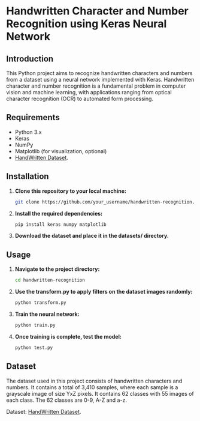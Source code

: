 # Handwritten Character and Number Recognition using Keras Neural Network

## Introduction
This Python project aims to recognize handwritten characters and numbers from a dataset using a neural network implemented with Keras. Handwritten character and number recognition is a fundamental problem in computer vision and machine learning, with applications ranging from optical character recognition (OCR) to automated form processing.

## Requirements
- Python 3.x
- Keras
- NumPy
- Matplotlib (for visualization, optional)
- [HandWritten Dataset](https://www.kaggle.com/datasets/dhruvildave/englishhandwritten-characters-dataset/data).

## Installation
1. **Clone this repository to your local machine:**  
    ```bash
    git clone https://github.com/your_username/handwritten-recognition.git
    ```

2. **Install the required dependencies:**
    ```bash
    pip install keras numpy matplotlib
    ```
3. **Download the dataset and place it in the datasets/ directory.**

## Usage

1. **Navigate to the project directory:** 
    ```bash
    cd handwritten-recognition
    ```

2. **Use the transform.py to apply filters on the dataset images randomly:**
    ```bash
    python transform.py
    ```

2. **Train the neural network:**
    ```bash
    python train.py
    ```

3. **Once training is complete, test the model:**
    ```bash
    python test.py
    ```

## Dataset

The dataset used in this project consists of handwritten characters and numbers. It contains a total of 3,410 samples, where each sample is a grayscale image of size YxZ pixels. It contains 62 classes with 55 images of each class. The 62 classes are 0-9, A-Z and a-z.

Dataset: [HandWritten Dataset](https://www.kaggle.com/datasets/dhruvildave/english-handwritten-characters-dataset/data).